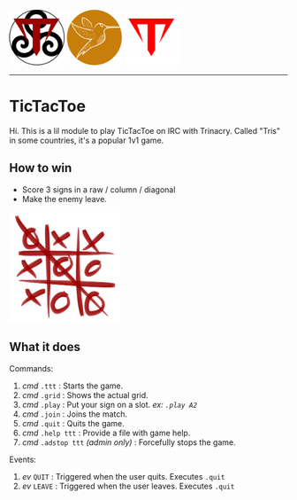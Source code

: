 <img src="https://github.com/giovannetor/Trinacry/blob/main/T_LOGO_BLACK.png" alt="TTT_logo_black" width="100" height="100"> <img src="https://github.com/giovannetor/Trinacry/blob/main/perlogo_small.png" alt="perlogo" width="100" height="100"> 
<img src="https://github.com/giovannetor/Trinacry/blob/main/T_LOGO_WHITE.png" alt="TTT_logo_white" width="100" height="100">

---
# TicTacToe

Hi. This is a lil module to play TicTacToe on IRC with Trinacry. 
Called "Tris" in some countries, it's a popular 1v1 game.

## How to win
- Score 3 signs in a raw / column / diagonal
- Make the enemy leave.
<img src="https://github.com/giovannetor/Trinacry/blob/main/Tris/files/Jogo_da_velha_-_tic_tac_toe.png" alt="TTT" width="200" height="200">


## What it does 
Commands:
1. *cmd* `.ttt` : Starts the game.
2. *cmd* `.grid` : Shows the actual grid.
3. *cmd* `.play` : Put your sign on a slot. *ex: `.play A2`*
4. *cmd* `.join` : Joins the match.
5. *cmd* `.quit` : Quits the game.
6. *cmd* `.help ttt` : Provide a file with game help.
6. *cmd* `.adstop ttt` _(admin only)_ : Forcefully stops the game. 

Events:
1. *ev* `QUIT` : Triggered when the user quits. Executes `.quit`
2. *ev* `LEAVE` : Triggered when the user leaves. Executes `.quit`

